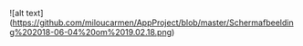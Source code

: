
![alt text] (https://github.com/miloucarmen/AppProject/blob/master/Schermafbeelding%202018-06-04%20om%2019.02.18.png)
